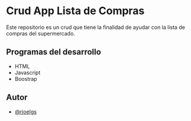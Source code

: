 
# Crud App Lista de Compras

Este repositorio es un crud que tiene la finalidad de ayudar con la lista de compras del supermercado.




## Programas del desarrollo

 - HTML
 - Javascript
 - Boostrap







## Autor

- [@rjoelgs](https://www.github.com/rjoelgs)

